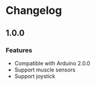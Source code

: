 # Changelog

## 1.0.0

### Features

* Compatible with Arduino 2.0.0
* Support muscle sensors
* Support joystick


